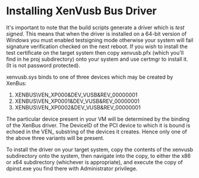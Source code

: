 Installing XenVusb Bus Driver
=================

It's important to note that the build scripts generate a driver which is
*test signed*. This means that when the driver is installed on a 64-bit
version of Windows you must enabled testsigning mode otherwise your system
will fail signature verification checked on the next reboot.
If you wish to install the test certificate on the target system then copy
xenvusb.pfx (which you'll find in he proj subdirectory) onto your system and
use certmgr to install it. (It is not password protected).

xenvusb.sys binds to one of three devices which may be created by XenBus:

1. XENBUS\\VEN_XP000&DEV_VUSB&REV_00000001
2. XENBUS\\VEN_XP0001&DEV_VUSB&REV_00000001
3. XENBUS\\VEN_XP0002&DEV_VUSB&REV_00000001

The particular device present in your VM will be determined by the binding
of the XenBus driver. The DeviceID of the PCI device to which it is bound is
echoed in the VEN_ substring of the devices it creates. Hence only one of the
above three variants will be present.

To install the driver on your target system, copy the contents of the xenvusb
subdirectory onto the system, then navigate into the copy, to either the x86
or x64 subdirectory (whichever is appropriate), and execute the copy of
dpinst.exe you find there with Administrator privilege.
